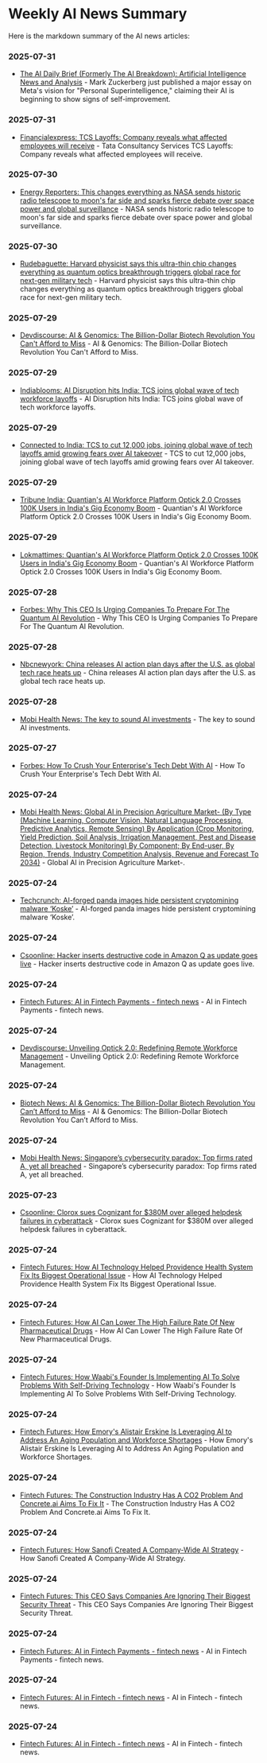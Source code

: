 # Weekly AI News Summary

Here is the markdown summary of the AI news articles:

### 2025-07-31
- [The AI Daily Brief (Formerly The AI Breakdown): Artificial Intelligence News and Analysis](https://www.iheart.com/podcast/1341-the-ai-daily-brief-former-113947853/episode/ai-starting-to-self-improve-says-zuckerberg-288141259/) - Mark Zuckerberg just published a major essay on Meta's vision for "Personal Superintelligence," claiming their AI is beginning to show signs of self-improvement.

### 2025-07-31
- [Financialexpress: TCS Layoffs: Company reveals what affected employees will receive](https://www.financialexpress.com/life/technology-is-the-it-workforce-ai-ready-tcs-layoffs-spark-fresh-concerns-over-developer-skills-3932033/) - Tata Consultancy Services TCS Layoffs: Company reveals what affected employees will receive.

### 2025-07-30
- [Energy Reporters: This changes everything as NASA sends historic radio telescope to moon's far side and sparks fierce debate over space power and global surveillance](https://www.energy-reporters.com/environment/this-changes-everything-as-nasa-sends-historic-radio-telescope-to-moons-far-side-and-sparks-fierce-debate-over-space-power-and-global-surveillance/) - NASA sends historic radio telescope to moon's far side and sparks fierce debate over space power and global surveillance.

### 2025-07-30
- [Rudebaguette: Harvard physicist says this ultra-thin chip changes everything as quantum optics breakthrough triggers global race for next-gen military tech](https://www.rudebaguette.com/en/2025/07/harvard-physicist-says-this-ultra-thin-chip-changes-everything-as-quantum-optics-breakthrough-triggers-global-race-for-next-gen-military-tech/) - Harvard physicist says this ultra-thin chip changes everything as quantum optics breakthrough triggers global race for next-gen military tech.

### 2025-07-29
- [Devdiscourse: AI & Genomics: The Billion-Dollar Biotech Revolution You Can't Afford to Miss](https://www.biotecnika.org/2025/07/ai-genomics-billion-dollar-biotech-revolution-you-cant-miss/) - AI & Genomics: The Billion-Dollar Biotech Revolution You Can't Afford to Miss.

### 2025-07-29
- [Indiablooms: AI Disruption hits India: TCS joins global wave of tech workforce layoffs](https://www.indiablooms.com/finance/ai-disruption-hits-india-tcs-joins-global-wave-of-tech-workforce-layoffs/details) - AI Disruption hits India: TCS joins global wave of tech workforce layoffs.

### 2025-07-29
- [Connected to India: TCS to cut 12,000 jobs, joining global wave of tech layoffs amid growing fears over AI takeover](https://www.connectedtoindia.com/tcs-joins-global-wave-of-eliminating-tech-workforce-amid-experts-warnings-on-ai-disruption/) - TCS to cut 12,000 jobs, joining global wave of tech layoffs amid growing fears over AI takeover.

### 2025-07-29
- [Tribune India: Quantian's AI Workforce Platform Optick 2.0 Crosses 100K Users in India's Gig Economy Boom](https://www.tribuneindia.com/news/business/quantians-ai-workforce-platform-optick-2-0-crosses-100k-users-in-indias-gig-economy-boom/) - Quantian's AI Workforce Platform Optick 2.0 Crosses 100K Users in India's Gig Economy Boom.

### 2025-07-29
- [Lokmattimes: Quantian's AI Workforce Platform Optick 2.0 Crosses 100K Users in India's Gig Economy Boom](https://www.lokmattimes.com/business/quantians-ai-workforce-platform-optick-20-crosses-100k-users-in-indias-gig-economy-boom/) - Quantian's AI Workforce Platform Optick 2.0 Crosses 100K Users in India's Gig Economy Boom.

### 2025-07-28
- [Forbes: Why This CEO Is Urging Companies To Prepare For The Quantum AI Revolution](https://www.forbes.com/video/8bd84821-25b3-46d3-81a7-c3c14657ccc9/) - Why This CEO Is Urging Companies To Prepare For The Quantum AI Revolution.

### 2025-07-28
- [Nbcnewyork: China releases AI action plan days after the U.S. as global tech race heats up](https://www.nbcnewyork.com/news/business/money-report/china-releases-ai-action-plan-days-after-the-u-s-as-global-tech-race-heats-up/6349083/) - China releases AI action plan days after the U.S. as global tech race heats up.

### 2025-07-28
- [Mobi Health News: The key to sound AI investments](https://www.mobihealthnews.com/video/key-sound-ai-investments) - The key to sound AI investments.

### 2025-07-27
- [Forbes: How To Crush Your Enterprise's Tech Debt With AI](https://www.forbes.com/video/8bd84821-25b3-46d3-81a7-c3c14657ccc9/) - How To Crush Your Enterprise's Tech Debt With AI.

### 2025-07-24
- [Mobi Health News: Global AI in Precision Agriculture Market- (By Type (Machine Learning, Computer Vision, Natural Language Processing, Predictive Analytics, Remote Sensing) By Application (Crop Monitoring, Yield Prediction, Soil Analysis, Irrigation Management, Pest and Disease Detection, Livestock Monitoring) By Component; By End-user, By Region, Trends, Industry Competition Analysis, Revenue and Forecast To 2034)](https://www.openpr.com/news/4124104/ai-in-precision-agriculture-market-transforms-farming-with) - Global AI in Precision Agriculture Market-.

### 2025-07-24
- [Techcrunch: AI-forged panda images hide persistent cryptomining malware ‘Koske’](https://www.csoonline.com/article/4030383/auto-color-rat-targets-sap-netweaver-bug-in-an-advanced-cyberattack.html) - AI-forged panda images hide persistent cryptomining malware ‘Koske’.

### 2025-07-24
- [Csoonline: Hacker inserts destructive code in Amazon Q as update goes live](https://www.csoonline.com/article/4030383/auto-color-rat-targets-sap-netweaver-bug-in-an-advanced-cyberattack.html) - Hacker inserts destructive code in Amazon Q as update goes live.

### 2025-07-24
- [Fintech Futures: AI in Fintech Payments - fintech news](https://www.fintechfutures.com/ai-in-fintech/july-2025-top-five-ai-stories-of-the-month) - AI in Fintech Payments - fintech news.

### 2025-07-24
- [Devdiscourse: Unveiling Optick 2.0: Redefining Remote Workforce Management](https://www.devdiscourse.com/article/technology/3521372-unveiling-optick-20-redefining-remote-workforce-management) - Unveiling Optick 2.0: Redefining Remote Workforce Management.

### 2025-07-24
- [Biotech News: AI & Genomics: The Billion-Dollar Biotech Revolution You Can’t Afford to Miss](https://www.biotecnika.org/2025/07/ai-genomics-billion-dollar-biotech-revolution-you-cant-miss/) - AI & Genomics: The Billion-Dollar Biotech Revolution You Can’t Afford to Miss.

### 2025-07-24
- [Mobi Health News: Singapore’s cybersecurity paradox: Top firms rated A, yet all breached](https://www.csoonline.com/article/4027971/microsofts-incomplete-sharepoint-patch-led-to-global-exploits-by-china-linked-hackers.html) - Singapore’s cybersecurity paradox: Top firms rated A, yet all breached.

### 2025-07-23
- [Csoonline: Clorox sues Cognizant for $380M over alleged helpdesk failures in cyberattack](https://www.csoonline.com/article/4027971/microsofts-incomplete-sharepoint-patch-led-to-global-exploits-by-china-linked-hackers.html) - Clorox sues Cognizant for $380M over alleged helpdesk failures in cyberattack.

### 2025-07-24
- [Fintech Futures: How AI Technology Helped Providence Health System Fix Its Biggest Operational Issue](https://www.fintechfutures.com/ai-in-fintech/july-2025-top-five-ai-stories-of-the-month) - How AI Technology Helped Providence Health System Fix Its Biggest Operational Issue.

### 2025-07-24
- [Fintech Futures: How AI Can Lower The High Failure Rate Of New Pharmaceutical Drugs](https://www.fintechfutures.com/ai-in-fintech/july-2025-top-five-ai-stories-of-the-month) - How AI Can Lower The High Failure Rate Of New Pharmaceutical Drugs.

### 2025-07-24
- [Fintech Futures: How Waabi's Founder Is Implementing AI To Solve Problems With Self-Driving Technology](https://www.fintechfutures.com/ai-in-fintech/july-2025-top-five-ai-stories-of-the-month) - How Waabi's Founder Is Implementing AI To Solve Problems With Self-Driving Technology.

### 2025-07-24
- [Fintech Futures: How Emory's Alistair Erskine Is Leveraging AI to Address An Aging Population and Workforce Shortages](https://www.fintechfutures.com/ai-in-fintech/july-2025-top-five-ai-stories-of-the-month) - How Emory's Alistair Erskine Is Leveraging AI to Address An Aging Population and Workforce Shortages.

### 2025-07-24
- [Fintech Futures: The Construction Industry Has A CO2 Problem And Concrete.ai Aims To Fix It](https://www.fintechfutures.com/ai-in-fintech/july-2025-top-five-ai-stories-of-the-month) - The Construction Industry Has A CO2 Problem And Concrete.ai Aims To Fix It.

### 2025-07-24
- [Fintech Futures: How Sanofi Created A Company-Wide AI Strategy](https://www.fintechfutures.com/ai-in-fintech/july-2025-top-five-ai-stories-of-the-month) - How Sanofi Created A Company-Wide AI Strategy.

### 2025-07-24
- [Fintech Futures: This CEO Says Companies Are Ignoring Their Biggest Security Threat](https://www.fintechfutures.com/ai-in-fintech/july-2025-top-five-ai-stories-of-the-month) - This CEO Says Companies Are Ignoring Their Biggest Security Threat.

### 2025-07-24
- [Fintech Futures: AI in Fintech Payments - fintech news](https://www.fintechfutures.com/ai-in-fintech/july-2025-top-five-ai-stories-of-the-month) - AI in Fintech Payments - fintech news.

### 2025-07-24
- [Fintech Futures: AI in Fintech - fintech news](https://www.fintechfutures.com/ai-in-fintech/july-2025-top-five-ai-stories-of-the-month) - AI in Fintech - fintech news.

### 2025-07-24
- [Fintech Futures: AI in Fintech - fintech news](https://www.fintechfutures.com/ai-in-fintech/july-2025-top-five-ai-stories-of-the-month) - AI in Fintech - fintech news.